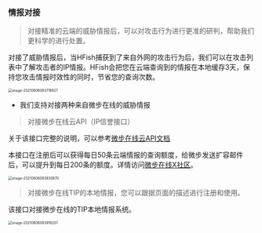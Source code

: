 ### 情报对接



> 对接精准的云端的威胁情报后，可以对攻击行为进行更准的研判，帮助我们更科学的进行处置。

对接了威胁情报后，当HFish捕获到了来自外网的攻击行为后，我们可以在攻击列表中了解攻击者的IP情报。HFish会把您在云端查询到的情报在本地缓存3天，保持您攻击情报时效性的同时，节省您的查询次数。

<img src="http://img.threatbook.cn/hfish/image-20210806093718827.png" alt="image-20210806093718827" style="zoom:50%;" />

- 我们支持对接两种来自微步在线的威胁情报

> 对接微步在线云API（IP信誉接口）

关于该接口完整的说明，可以参考[微步在线云API文档](https://x.threatbook.cn/nodev4/vb4/API)

本接口在注册后可以获得每日50条云端情报的查询额度，给微步发送扩容邮件后，可以提升到每日200条的额度。详情访问[微步在线X社区](https://x.threatbook.cn/nodev4/vb4/article?threatInfoID=3101)。

<img src="http://img.threatbook.cn/hfish/image-20210806093830870.png" alt="image-20210806093830870" style="zoom:50%;" />



> 对接微步在线TIP的本地情报，您可以跟据页面的描述进行注册和使用。

该接口对接微步在线的TIP本地情报系统。

<img src="http://img.threatbook.cn/hfish/image-20210806093916207.png" alt="image-20210806093916207" style="zoom:50%;" />

